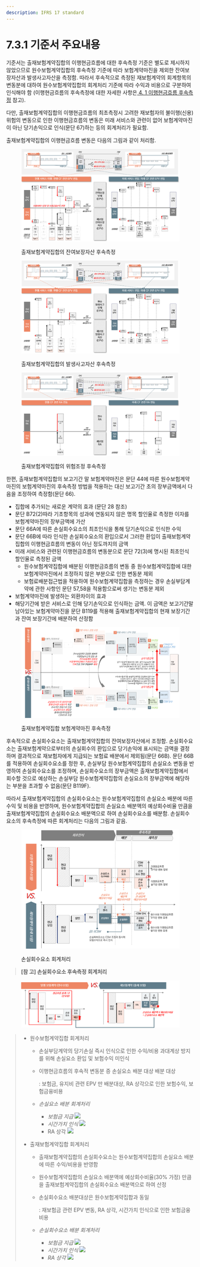 ```yaml
---
description: IFRS 17 standard
---
```


# 7.3.1 기준서 주요내용

기준서는 출재보험계약집합의 이행현금흐름에 대한 후속측정 기준은 별도로 제시하지 않았으므로 원수보험계약집합의 후속측정 기준에 따라 보험계약마진을 제외한 잔여보장자산과 발생사고자산을 측정함. 따라서 후속적으로 측정된 재보험계약의 회계항목의 변동분에 대하여 원수보험계약집합의 회계처리 기준에 따라 수익과 비용으로 구분하여 인식해야 함 (이행현금흐름의 후속측정에 대한 자세한 사항은[ 4. 1 이행현금흐름 후속측정](../../4./4.1/) 참고).

다만, 출재보험계약집합의 이행현금흐름의 최초측정시 고려한 재보험자의 불이행(신용)위험의 변동으로 인한 이행현금흐름의 변동은 미래 서비스와 관련이 없어 보험계약마진이 아닌 당기손익으로 인식(문단 67)하는 등의 회계처리가 필요함.  &#x20;

출재보험계약집합의 이행현금흐름 변동은 다음의 그림과 같이 처리함.&#x20;

<figure><img src="../../.gitbook/assets/assets_-MCq_hIKPo4BhcKtBqTt_-McmQEy_2QGPvR4XbcZL_-McmU7rzTm3PeKl-TVGO_그림7-14.webp" alt=""><figcaption><p>출재보험계약집합의 잔여보장자산 후속측정 </p></figcaption></figure>

<figure><img src="../../.gitbook/assets/assets_-MCq_hIKPo4BhcKtBqTt_-McmQEy_2QGPvR4XbcZL_-McmUGUXTNMZqsqIPHeC_그림7-15.webp" alt=""><figcaption><p>출재보험계약집합의 발생사고자산 후속측정</p></figcaption></figure>

<figure><img src="../../.gitbook/assets/assets_-MCq_hIKPo4BhcKtBqTt_-McmQEy_2QGPvR4XbcZL_-McmUPcSQY7nJpMUJPnN_그림7-16.webp" alt=""><figcaption><p>출재보험계약집합의 위험조정 후속측정</p></figcaption></figure>

한편, 출재보험계약집합의 보고기간 말 보험계약마진은 문단 44에 따른 원수보험계약마진의 보험계약마진의 후속측정 방법을 적용하는 대신 보고기간 초의 장부금액에서 다음을 조정하여 측정함(문단 66).

* 집합에 추가되는 새로운 계약의 효과 (문단 28 참조)
* 문단 B72(2)따라 기초항목의 성과에 연동되지 않은 명목 할인율로 측정한 이자를 보험계약마진의 장부금액에 가산
* 문단 66A에 따른 손실회수요소의 최초인식을 통해 당기손익으로 인식한 수익&#x20;
* 문단 66B에 따라 인식한 손실회수요소의 환입으로서 그러한 환입이 출재보험계약집합의 이행현금흐름의 변동이 아닌 정도까지의 금액&#x20;
* 미래 서비스와 관련된 이행현금흐름의 변동분으로 문단 72(3)에 명시된 최초인식 할인율로 측정된 금액
  * 원수보험계약집합에 배분된 이행현금흐름의 변동 중 원수보험계약집합에 대한 보험계약마진에서 조정하지 않은 부분으로 인한 변동분 제외&#x20;
  * 보험료배분접근법을 적용하여 원수보험계약집합을 측정하는 경우 손실부담계약에 관한 사항인 문단 57,58을 적용함으로써 생기는 변동분 제외&#x20;
* 보험계약마진에 발생하는 외환차이의 효과&#x20;
* 해당기간에 받은 서비스로 인해 당기손익으로 인식하는 금액. 이 금액은 보고기간말 남아있는 보험계약마진을 문단 B119를 적용해 출재보험계약집합의 현재 보장기간과 잔여 보장기간에 배분하여 산정함   &#x20;

<figure><img src="../../.gitbook/assets/assets_-MCq_hIKPo4BhcKtBqTt_-MfH1_r8XDbbJz-zn_kH_-MfH1eoxTzo40q6pkSNH_재보험 CSM.png" alt=""><figcaption><p>출재보험계약집합 보험계약마진 후속측정</p></figcaption></figure>

후속적으로 손실회수요소는 출재보험계약집합의 잔여보장자산에서 조정함. 손실회수요소는 출재보험계약으로부터의 손실회수의 환입으로 당기손익에 표시되는 금액을 결정하며 결과적으로 재보험자에게 지급되는 보험료 배분에서 제외됨(문단 66B). 문단 66B를 적용하여 손실회수요소를 정한 후, 손실부담 원수보험계약집합의 손실요소 변동을 반영하여 손실회수요소를 조정하며, 손실회수요소의 장부금액은 출재보험계약집합에서 회수할 것으로 예상하는 손실부담 원수보험계약집합의 손실요소의 장부금액에 해당하는 부분을 초과할 수 없음(문단 B119F).&#x20;

따라서 출재보험계약집합의 손실회수요소는 원수보험계약집합의 손실요소 배분에 따른 수익 및 비용을 반영하며, 원수보험계약집합의 손실요소 배분액의 예상회수비율 만큼을 출재보험계약집합의 손실회수요소 배분액으로 하여 손실회수요소를 배분함. 손실회수요소의 후속측정에 따른 회계처리는 다음의 그림과 같음.&#x20;

<figure><img src="../../.gitbook/assets/assets_-MCq_hIKPo4BhcKtBqTt_-McqQgdr7PsPy0jjQIMw_-Mcr84dz5687R8aAwqG6_그림7-17.webp" alt=""><figcaption><p>손실회수요소 회계처리</p></figcaption></figure>

> **\[참 고] 손실회수요소 후속측정 회계처리**

<figure><img src="../../.gitbook/assets/assets_-MCq_hIKPo4BhcKtBqTt_-Md0-2DVRUTNdSc4AU1Y_-Md0mlo3FVJPJZm7sJlT_재보험2.webp" alt=""><figcaption></figcaption></figure>

>
>
> * 원수보험계약집합 회계처리&#x20;
>   * 손실부담계약의 당기손실 즉시 인식으로 인한 수익/비용 과대계상 방지를 위해 손실요소 환입 및 보험수익 미인식&#x20;
>   *   이행현금흐름의 후속적 변동분 증 손실요소 배분 대상 배분 대상&#x20;
>
>       : 보험금, 유지비 관련 EPV 만 배분대상, RA 상각으로 인한 보험수익, 보험금융비용 &#x20;
>   * _손실요소 배분 회계처리_&#x20;
>     * _보험금 지급_     ![](<../../.gitbook/assets/assets\_-MCq\_hIKPo4BhcKtBqTt\_-Md0-2DVRUTNdSc4AU1Y\_-Md0o\_oXvgbrSMBfXcVF\_ref7-6 1.webp>)&#x20;
>     * _시간가치 인식_  ![](<../../.gitbook/assets/assets\_-MCq\_hIKPo4BhcKtBqTt\_-Md0-2DVRUTNdSc4AU1Y\_-Md0ocl8fCqG\_iVJd4Ba\_ref7-6 2.webp>)&#x20;
>     * RA 상각            ![](<../../.gitbook/assets/assets\_-MCq\_hIKPo4BhcKtBqTt\_-Md0-2DVRUTNdSc4AU1Y\_-Md0og0c3-sHflX98DxQ\_ref7-6 3.webp>)&#x20;
>
>
>
> * 출재보험계약집합 회계처리&#x20;
>   * 출재보험계약집합의 손실회수요소는 원수보험계약집합의 손실요소 배분에 따른 수익/비용을 반영함&#x20;
>   * 원수보험계약집합의 손실요소 배분액에 예상회수비율(30% 가정) 만큼을 출재보험계약집합의 손실회수요소 배분액으로 하여 산정&#x20;
>   *   손실회수요소 배분대상은 원수보험계약집합과 동일
>
>       : 재보험금 관련 EPV 변동, RA 상각, 시간가치 인식으로 인한 보험금융비용
>   * _손실회수요소 배분 회계처리_&#x20;
>     * _보험금 지급_     ![](<../../.gitbook/assets/assets\_-MCq\_hIKPo4BhcKtBqTt\_-Md0-2DVRUTNdSc4AU1Y\_-Md0p4OnsaSC\_\_7LKKAh\_ref7-6 4.webp>)&#x20;
>     * _시간가치 인식_ ![](<../../.gitbook/assets/assets\_-MCq\_hIKPo4BhcKtBqTt\_-Md0-2DVRUTNdSc4AU1Y\_-Md0p6njKAsdHmFB5JEy\_ref7-6 5.webp>)&#x20;
>     * _RA 상각_            ![](<../../.gitbook/assets/assets\_-MCq\_hIKPo4BhcKtBqTt\_-Md0-2DVRUTNdSc4AU1Y\_-Md0p9gTnuCnQoSq-tax\_ref7-6 6.webp>)&#x20;
